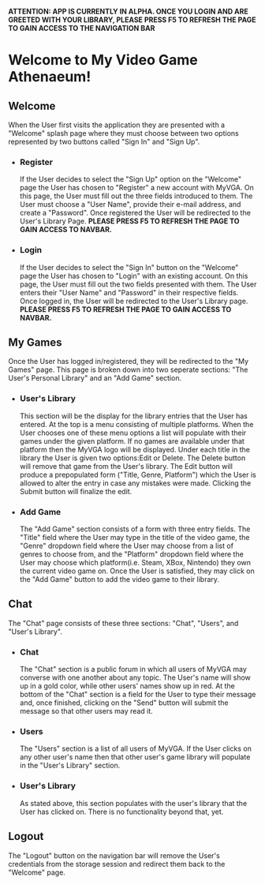 **ATTENTION: APP IS CURRENTLY IN ALPHA. ONCE YOU LOGIN AND ARE GREETED WITH YOUR LIBRARY, PLEASE PRESS F5 TO REFRESH THE PAGE TO GAIN ACCESS TO THE NAVIGATION BAR**

<h1>Welcome to My Video Game Athenaeum!</h1>

<h2>Welcome</h2>
   <p> When the User first visits the application they are presented with a "Welcome" splash page where they must choose between two options represented by two buttons called "Sign In" and "Sign Up".</p>
    <ul>
        <li><h3>Register</h3>
        <p>If the User decides to select the "Sign Up" option on the "Welcome" page the User has chosen to "Register" a new account with MyVGA. On this page, the User must fill out the three fields introduced to them. The User must choose a "User Name", provide their e-mail address, and create a "Password". Once registered the User will be redirected to the User's Library Page. <strong>PLEASE PRESS F5 TO REFRESH THE PAGE TO GAIN ACCESS TO NAVBAR.</strong><p></li>
        <li><h3>Login</h3>
        <p>If the User decides to select the "Sign In" button on the "Welcome" page the User has chosen to "Login" with an existing account. On this page, the User must fill out the two fields presented with them. The User enters their "User Name" and "Password" in their respective fields. Once logged in, the User will be redirected to the User's Library page. <strong>PLEASE PRESS F5 TO REFRESH THE PAGE TO GAIN ACCESS TO NAVBAR.</strong></p></li>
    </ul>
<h2>My Games</h2>
    <p>Once the User has logged in/registered, they will be redirected to the "My Games" page. This page is broken down into two seperate sections: "The User's Personal Library" and an "Add Game" section.</p>
        <ul>
        <li><h3>User's Library</h3>
        <p>This section will be the display for the library entries that the User has entered. At the top is a menu consisting of multiple platforms. When the User chooses one of these menu options a list will populate with their games under the given platform. If no games are available under that platform then the MyVGA logo will be displayed. Under each title in the library the User is given two options:Edit or Delete. The Delete button will remove that game from the User's library. The Edit button will produce a prepopulated form ("Title, Genre, Platform") which the User is allowed to alter the entry in case any mistakes were made. Clicking the Submit button will finalize the edit.</p></li>
        <li><h3>Add Game</h3>
        <p>The "Add Game" section consists of a form with three entry fields. The "Title" field where the User may type in the title of the video game, the "Genre" dropdown field where the User may choose from a list of genres to choose from, and the "Platform" dropdown field where the User may choose which platform(i.e. Steam, XBox, Nintendo) they own the current video game on. Once the User is satisfied, they may click on the "Add Game" button to add the video game to their library.</p></li>
        </ul>
<h2>Chat</h2>
    <p>The "Chat" page consists of these three sections: "Chat", "Users", and "User's Library".</p>
    <ul>
        <li><h3>Chat</h3>
        <p>The "Chat" section is a public forum in which all users of MyVGA may converse with one another about any topic. The User's name will show up in a gold color, while other users' names show up in red. At the bottom of the "Chat" section is a field for the User to type their message and, once finished, clicking on the "Send" button will submit the message so that other users may read it.</p></li>
        <li><h3>Users</h3>
        <p>The "Users" section is a list of all users of MyVGA. If the User clicks on any other user's name then that other user's game library will populate in the "User's Library" section.</p></li>
        <li><h3>User's Library</h3>
        <p>As stated above, this section populates with the user's library that the User has clicked on. There is no functionality beyond that, yet.</p></li>
        </ul>
    <h2>Logout</h2>
    The "Logout" button on the navigation bar will remove the User's credentials from the storage session and redirect them back to the "Welcome" page.
